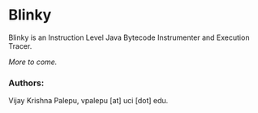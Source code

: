 # Blinky

Blinky is an Instruction Level Java Bytecode Instrumenter and Execution Tracer.

*More to come.*

### Authors:
Vijay Krishna Palepu, vpalepu [at] uci [dot] edu.
